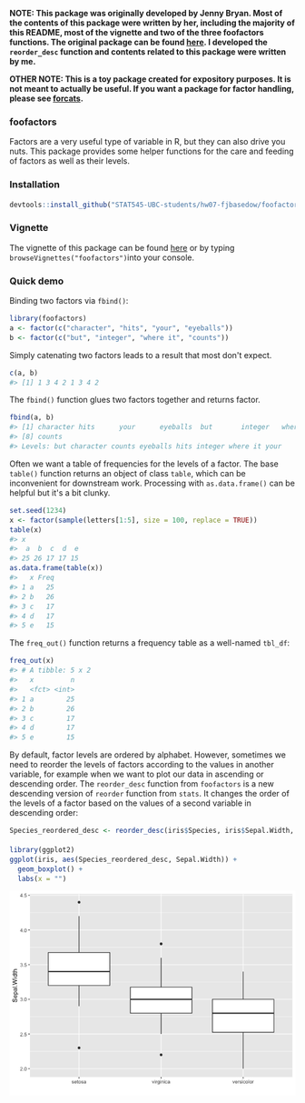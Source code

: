 <!-- README.md is generated from README.Rmd. Please edit that file -->
**NOTE: This package was originally developed by Jenny Bryan. Most of the contents of this package were written by her, including the majority of this README, most of the vignette and two of the three foofactors functions. The original package can be found [here](https://github.com/jennybc/foofactors). I developed the `reorder_desc` function and contents related to this package were written by me.**

**OTHER NOTE: This is a toy package created for expository purposes. It is not meant to actually be useful. If you want a package for factor handling, please see [forcats](https://cran.r-project.org/package=forcats).**

### foofactors

Factors are a very useful type of variable in R, but they can also drive you nuts. This package provides some helper functions for the care and feeding of factors as well as their levels.

### Installation

``` r
devtools::install_github("STAT545-UBC-students/hw07-fjbasedow/foofactors-master")
```

### Vignette

The vignette of this package can be found [here](http://127.0.0.1:18253/library/foofactors/doc/hello-foofactors.html) or by typing `browseVignettes("foofactors")`into your console.

### Quick demo

Binding two factors via `fbind()`:

``` r
library(foofactors)
a <- factor(c("character", "hits", "your", "eyeballs"))
b <- factor(c("but", "integer", "where it", "counts"))
```

Simply catenating two factors leads to a result that most don't expect.

``` r
c(a, b)
#> [1] 1 3 4 2 1 3 4 2
```

The `fbind()` function glues two factors together and returns factor.

``` r
fbind(a, b)
#> [1] character hits      your      eyeballs  but       integer   where it 
#> [8] counts   
#> Levels: but character counts eyeballs hits integer where it your
```

Often we want a table of frequencies for the levels of a factor. The base `table()` function returns an object of class `table`, which can be inconvenient for downstream work. Processing with `as.data.frame()` can be helpful but it's a bit clunky.

``` r
set.seed(1234)
x <- factor(sample(letters[1:5], size = 100, replace = TRUE))
table(x)
#> x
#>  a  b  c  d  e 
#> 25 26 17 17 15
as.data.frame(table(x))
#>   x Freq
#> 1 a   25
#> 2 b   26
#> 3 c   17
#> 4 d   17
#> 5 e   15
```

The `freq_out()` function returns a frequency table as a well-named `tbl_df`:

``` r
freq_out(x)
#> # A tibble: 5 x 2
#>   x         n
#>   <fct> <int>
#> 1 a        25
#> 2 b        26
#> 3 c        17
#> 4 d        17
#> 5 e        15
```

By default, factor levels are ordered by alphabet. However, sometimes we need to reorder the levels of factors according to the values in another variable, for example when we want to plot our data in ascending or descending order. The `reorder_desc` function from `foofactors` is a new descending version of `reorder` function from `stats`. It changes the order of the levels of a factor based on the values of a second variable in descending order:

``` r
Species_reordered_desc <- reorder_desc(iris$Species, iris$Sepal.Width, median)

library(ggplot2)
ggplot(iris, aes(Species_reordered_desc, Sepal.Width)) + 
  geom_boxplot() +
  labs(x = "")
```

![](README-unnamed-chunk-7-1.png)
